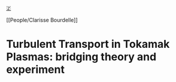 [🇿](zotero://select/groups/5372906/items/4SQV7UUT)

[[People/Clarisse Bourdelle]] 
# Turbulent Transport in Tokamak Plasmas: bridging theory and experiment

